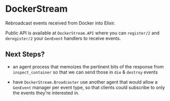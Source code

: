 # DockerStream

Rebroadcast events received from Docker into Elixir.

Public API is available at `DockerStream.API` where you can `register/2` and
`deregister/2` your `GenEvent` handlers to receive events.

## Next Steps?

* an agent process that memoizes the pertinent bits of the response from
  `inspect_container` so that we can send those in `die` & `destroy` events

* have `DockerStream.Broadcaster` use another agent that would allow a `GenEvent`
  manager per event type, so that clients could subscribe to only the events they're
  interested in.


